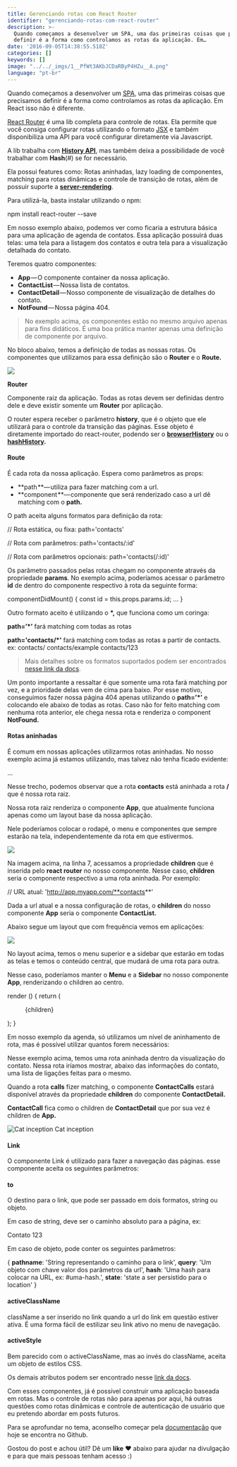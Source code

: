```yaml
---
title: Gerenciando rotas com React Router
identifier: "gerenciando-rotas-com-react-router"
description: >-
  Quando começamos a desenvolver um SPA, uma das primeiras coisas que precisamos
  definir é a forma como controlamos as rotas da aplicação. Em…
date: '2016-09-05T14:38:55.518Z'
categories: []
keywords: []
image: "../../_imgs/1__PfWt3AKbJCDaRByP4HZu__A.png"
language: "pt-br"
---
```


Quando começamos a desenvolver um [SPA](https://en.wikipedia.org/wiki/Single-page_application), uma das primeiras coisas que precisamos definir é a forma como controlamos as rotas da aplicação. Em React isso não é diferente.

[React Router](https://github.com/reactjs/react-router) é uma lib completa para controle de rotas. Ela permite que você consiga configurar rotas utilizando o formato [JSX](https://facebook.github.io/react/docs/jsx-in-depth.html) e também disponibiliza uma API para você configurar diretamente via Javascript.

A lib trabalha com [**History API**](https://developer.mozilla.org/pt-br/docs/Web/API/History), mas também deixa a possibilidade de você trabalhar com **Hash**(#) se for necessário.

Ela possui features como: Rotas aninhadas, lazy loading de componentes, matching para rotas dinâmicas e controle de transição de rotas, além de possuir suporte a [**server-rendering**](https://facebook.github.io/react/docs/environments.html).

Para utilizá-la, basta instalar utilizando o npm:

npm install react-router --save

Em nosso exemplo abaixo, podemos ver como ficaria a estrutura básica para uma aplicação de agenda de contatos. Essa aplicação possuirá duas telas: uma tela para a listagem dos contatos e outra tela para a visualização detalhada do contato.

Teremos quatro componentes:

*   **App** — O componente container da nossa aplicação.
*   **ContactList** — Nossa lista de contatos.
*   **ContactDetail** — Nosso componente de visualização de detalhes do contato.
*   **NotFound** — Nossa página 404.

> No exemplo acima, os componentes estão no mesmo arquivo apenas para fins didáticos. É uma boa prática manter apenas uma definição de componente por arquivo.

No bloco abaixo, temos a definição de todas as nossas rotas. Os componentes que utilizamos para essa definição são o **Router** e o **Route.**

![](../../_imgs/1__GrvQBNGGAGXLtXkOWtUVOA.png)

**Router**

Componente raiz da aplicação. Todas as rotas devem ser definidas dentro dele e deve existir somente um **Router** por aplicação.

O router espera receber o parâmetro **history**, que é o objeto que ele utilizará para o controle da transição das páginas. Esse objeto é diretamente importado do react-router, podendo ser o [**browserHistory**](https://github.com/reactjs/react-router/blob/master/docs/API.md#browserhistory)  ou o [**hashHistory**](https://github.com/reactjs/react-router/blob/master/docs/API.md#hashhistory)**.**

#### **Route**

É cada rota da nossa aplicação. Espera como parâmetros as props:

*   **path **— utiliza para fazer matching com a url.
*   **component **— componente que será renderizado caso a url dê matching com o **path.**

O path aceita alguns formatos para definição da rota:

// Rota estática, ou fixa:
path='contacts'

// Rota com parâmetros:
path='contacts/:id'

// Rota com parâmetros opcionais:
path='contacts(/:id)'

Os parâmetro passados pelas rotas chegam no componente através da propriedade **params**. No exemplo acima, poderíamos acessar o parâmetro **id** de dentro do componente respectivo à rota da seguinte forma:

componentDidMount() {
  const id = this.props.params.id;
  ...
}

Outro formato aceito é utilizando o **\*,** que funciona como um coringa:

**path=’\*’**
fará matching com todas as rotas

**path='contacts/\*'**
fará matching com todas as rotas a partir de contacts.
ex:
 contacts/
 contacts/example
 contacts/123

> Mais detalhes sobre os formatos suportados podem ser encontrados [nesse link da docs](https://github.com/reactjs/react-router/blob/master/docs/guides/RouteMatching.md).

Um ponto importante a ressaltar é que somente uma rota fará matching por vez, e a prioridade delas vem de cima para baixo. Por esse motivo, conseguimos fazer nossa página 404 apenas utilizando o **path=’\*’** e colocando ele abaixo de todas as rotas. Caso não for feito matching com nenhuma rota anterior, ele chega nessa rota e renderiza o component **NotFound.**

#### **Rotas aninhadas**

É comum em nossas aplicações utilizarmos rotas aninhadas. No nosso exemplo acima já estamos utilizando, mas talvez não tenha ficado evidente:

<Route path='**/**' component={App}>
  <Route path='**contacts**' component={ContactList} />
  ...
</Route>

Nesse trecho, podemos observar que a rota **contacts** está aninhada a rota **/** que é nossa rota raiz.

Nossa rota raiz renderiza o componente **App**, que atualmente funciona apenas como um layout base da nossa aplicação.

Nele poderíamos colocar o rodapé, o menu e componentes que sempre estarão na tela, independentemente da rota em que estivermos.

![](../../_imgs/1__xgvUUvGHlGqlj1s2vOknHQ.png)

Na imagem acima, na linha 7, acessamos a propriedade **children** que é inserida pelo **react router** no nosso componente. Nesse caso, **children** seria o componente respectivo a uma rota aninhada. Por exemplo:

// URL atual: 'http://app.myapp.com/**contacts**'

<Route path='**/**' component={App}>
  <Route path='**contacts**' component={**ContactList**} />
  <Route path='contacts/:id' component={ContactDetail} />
</Route>

Dada a url atual e a nossa configuração de rotas, o **children** do nosso componente **App** seria o componente **ContactList.**

Abaixo segue um layout que com frequência vemos em aplicações:

![](../../_imgs/1__U6i9FxBP9xFOmtCyv__XHvw.png)

No layout acima, temos o menu superior e a sidebar que estarão em todas as telas e temos o conteúdo central, que mudará de uma rota para outra.

Nesse caso, poderíamos manter o **Menu** e a **Sidebar** no nosso componente **App**, renderizando o children ao centro.

render () {
  return (
    <div>
      <Menu />
      <Sidebar />
      <section className='content-wrapper'>
        {children}
      </section>
    </div>
  );
}

Em nosso exemplo da agenda, só utilizamos um nível de aninhamento de rota, mas é possível utilizar quantos forem necessários:

<Route path='/' component={App}>
  <Route path='contacts' component={ContactList} />
  <Route path='contacts:id' component={**ContactDetail**}>
    <Route path='**calls**' component={**ContactCalls**} />
  </Route>
</Route>

Nesse exemplo acima, temos uma rota aninhada dentro da visualização do contato. Nessa rota iríamos mostrar, abaixo das informações do contato, uma lista de ligações feitas para o mesmo.

Quando a rota **calls** fizer matching, o componente **ContactCalls** estará disponível através da propriedade **children** do componente **ContactDetail.**

**ContactCall** fica como o children de **ContactDetail** que por sua vez é children de **App.**

![Cat inception](../../_imgs/1__7tUAfXw6SY4g6T61X9axRw.gif)
Cat inception

#### Link

O componente Link é utilizado para fazer a navegação das páginas. esse componente aceita os seguintes parâmetros:

#### **to**

O destino para o link, que pode ser passado em dois formatos, string ou objeto.

Em caso de string, deve ser o caminho absoluto para a página, ex:

<Link to='**/contacts/123**'>Contato 123</Link>

Em caso de objeto, pode conter os seguintes parâmetros:

{
  **pathname**: 'String representando o caminho para o link',
  **query**: 'Um objeto com chave valor dos parâmetros da url',
  **hash**: 'Uma hash para colocar na URL, ex: #uma-hash.',
  **state**: 'state a ser persistido para o location'
}

#### **activeClassName**

className a ser inserido no link quando a url do link em questão estiver ativa. É uma forma fácil de estilizar seu link ativo no menu de navegação.

#### activeStyle

Bem parecido com o activeClassName, mas ao invés do className, aceita um objeto de estilos CSS.

Os demais atributos podem ser encontrado nesse [link da docs](https://github.com/reactjs/react-router/blob/master/docs/API.md#link).

Com esses componentes, já é possível construir uma aplicação baseada em rotas. Mas o controle de rotas não para apenas por aqui, há outras questões como rotas dinâmicas e controle de autenticação de usuário que eu pretendo abordar em posts futuros.

Para se aprofundar no tema, aconselho começar pela [documentação](https://github.com/reactjs/react-router) que hoje se encontra no Github.

Gostou do post e achou útil? Dê um **like** ❤️ abaixo para ajudar na divulgação e para que mais pessoas tenham acesso :)

